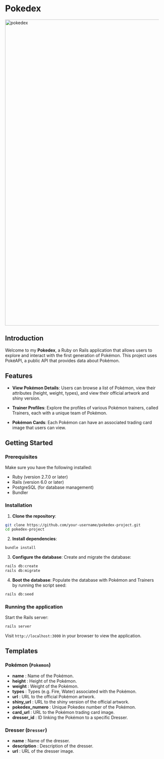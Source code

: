 # Pokedex

<img width="1000" alt="pokedex" src="https://github.com/user-attachments/assets/fef53ae8-5c63-45ab-8ecd-bf1ef185f433">

## Introduction

Welcome to my **Pokedex**, a Ruby on Rails application that allows users to explore and interact with the first generation of Pokémon. This project uses PokéAPI, a public API that provides data about Pokémon.

## Features

- **View Pokémon Details**: Users can browse a list of Pokémon, view their attributes (height, weight, types), and view their official artwork and shiny version.

- **Trainer Profiles**: Explore the profiles of various Pokémon trainers, called Trainers, each with a unique team of Pokémon.

- **Pokémon Cards**: Each Pokémon can have an associated trading card image that users can view.

## Getting Started

### Prerequisites

Make sure you have the following installed:

- Ruby (version 2.7.0 or later)
- Rails (version 6.0 or later)
- PostgreSQL (for database management)
- Bundler

### Installation

1. **Clone the repository**:
```bash
git clone https://github.com/your-username/pokedex-project.git
cd pokedex-project
```

2. **Install dependencies**:
```bash
bundle install
```

3. **Configure the database**:
Create and migrate the database:
```bash
rails db:create
rails db:migrate
```

4. **Boot the database**:
Populate the database with Pokémon and Trainers by running the script seed:
```bash
rails db:seed
```

### Running the application

Start the Rails server:
```bash
rails server
```

Visit `http://localhost:3000` in your browser to view the application.

## Templates

### Pokémon (`Pokemon`)
- **name** : Name of the Pokémon.
- **height** : Height of the Pokémon.
- **weight** : Weight of the Pokémon.
- **types** : Types (e.g. Fire, Water) associated with the Pokémon.
- **url** : URL to the official Pokémon artwork.
- **shiny_url** : URL to the shiny version of the official artwork.
- **pokedex_numero** : Unique Pokedex number of the Pokémon.
- **card_url** : URL to the Pokémon trading card image.
- **dresser_id** : ID linking the Pokémon to a specific Dresser.

### Dresser (`Dresser`)
- **name** : Name of the dresser.
- **description** : Description of the dresser.
- **url** : URL of the dresser image.
